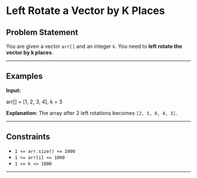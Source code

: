 # Left Rotate a Vector by K Places

## Problem Statement
You are given a vector `arr[]` and an integer `k`. You need to **left rotate the vector by k places**.

---

## Examples

**Input:**  


arr[] = [1, 2, 3, 4], k = 3


**Explanation:** The array after 2 left rotations becomes `[2, 1, 0, 4, 3]`.

---

## Constraints
- `1 <= arr.size() <= 1000`
- `1 <= arr[i] <= 1000`
- `1 <= k <= 1000`

---
